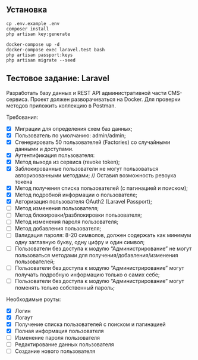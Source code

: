 ## Установка

```shell
cp .env.example .env
composer install
php artisan key:generate

docker-compose up -d
docker-compose exec laravel.test bash
php artisan passport:keys
php artisan migrate --seed
```

## Тестовое задание: Laravel

Разработать базу данных и REST API административной части CMS-сервиса. Проект должен разворачиваться на Docker. Для проверки методов приложить коллекцию в Postman.

Требования:
- [x] Миграции для определения схем баз данных;
- [x] Пользователь по умолчанию: admin/admin;
- [x] Сгенерировать 50 пользователей (Factories) со случайными данными и доступами.
- [x] Аутентификация пользователя:
- [x] Метод выхода из сервиса (revoke token);
- [x] Заблокированные пользователи не могут пользоваться авторизованными методами; // Оставил возможность ревоука токена
- [x] Метод получения списка пользователей (с пагинацией и поиском);
- [x] Метод подробной информации о пользователе;
- [x] Авторизация пользователя OAuth2 (Laravel Passport);
- [ ] Метод изменения пользователя;
- [ ] Метод блокировки/разблокировки пользователя;
- [ ] Метод изменения пароля пользователя;
- [ ] Метод добавления пользователя;
- [ ] Валидация пароля: 8-20 символов, должен содержать как минимум одну заглавную букву, одну цифру и один символ;
- [ ] Пользователи без доступа к модулю “Администрирование” не могут пользоваться методами для получения/добавления/изменения пользователей;
- [ ] Пользователи без доступа к модулю “Администрирование” могут получать подробную информацию только о самих себе;
- [ ] Пользователи без доступа к модулю “Администрирование” могут поменять только собственный пароль;

Необходимые роуты:
- [x] Логин
- [x] Логаут
- [x] Получение списка пользователей с поиском и пагинацией
- [x] Полная информация пользователя
- [ ] Изменение пароля пользователя
- [ ] Редактирование данных пользователя
- [ ] Создание нового пользователя
